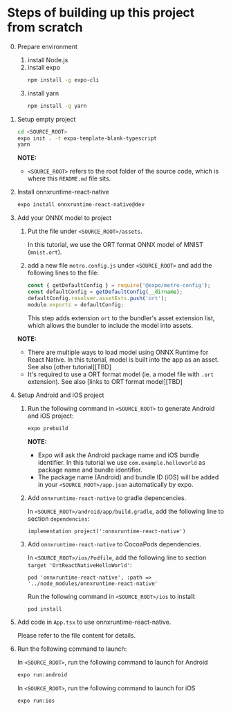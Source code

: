 # Steps of building up this project from scratch

0. Prepare environment
    1. install Node.js
    2. install expo
        ```sh
        npm install -g expo-cli
        ```
    3. install yarn
        ```sh
        npm install -g yarn
        ```

1. Setup empty project
   ```sh
   cd <SOURCE_ROOT>
   expo init . -t expo-template-blank-typescript
   yarn
   ```

   **NOTE:**
   - `<SOURCE_ROOT>` refers to the root folder of the source code, which is where this `README.md` file sits.

2. Install onnxruntime-react-native
    ```sh
    expo install onnxruntime-react-native@dev
    ```

3. Add your ONNX model to project

    1. Put the file under `<SOURCE_ROOT>/assets`.
    
       In this tutorial, we use the ORT format ONNX model of MNIST (`mnist.ort`).

    2. add a new file `metro.config.js` under `<SOURCE_ROOT>` and add the following lines to the file:
       ```js
       const { getDefaultConfig } = require('@expo/metro-config');
       const defaultConfig = getDefaultConfig(__dirname);
       defaultConfig.resolver.assetExts.push('ort');
       module.exports = defaultConfig;
       ```

       This step adds extension `ort` to the bundler's asset extension list, which allows the bundler to include the model into assets.

    **NOTE:**
    - There are multiple ways to load model using ONNX Runtime for React Native. In this tutorial, model is built into the app as an asset. See also [other tutorial][TBD]
    - It's required to use a ORT format model (ie. a model file with `.ort` extension). See also [links to ORT format model][TBD]

4. Setup Android and iOS project

    1. Run the following command in `<SOURCE_ROOT>` to generate Android and iOS project:
        ```sh
        expo prebuild
        ```

        **NOTE:**
        - Expo will ask the Android package name and iOS bundle identifier. In this tutorial we use `com.example.helloworld` as package name and bundle identifier.
        - The package name (Android) and bundle ID (iOS) will be added in your `<SOURCE_ROOT>/app.json` automatically by expo.

    2. Add `onnxruntime-react-native` to gradle depencencies.

        In `<SOURCE_ROOT>/android/app/build.gradle`, add the following line to section `dependencies`:
        ```
        implementation project(':onnxruntime-react-native')
        ```

    3. Add `onnxruntime-react-native` to CocoaPods dependencies.

        In `<SOURCE_ROOT>/ios/Podfile`, add the following line to section `target 'OrtReactNativeHelloWorld'`:
        ```
        pod 'onnxruntime-react-native', :path => '../node_modules/onnxruntime-react-native'
        ```

        Run the following command in `<SOURCE_ROOT>/ios` to install:
        ```sh
        pod install
        ```

5. Add code in `App.tsx` to use onnxruntime-react-native.

    Please refer to the file content for details.

6. Run the following command to launch:

    In `<SOURCE_ROOT>`, run the following command to launch for Android
    ```sh
    expo run:android
    ```

    In `<SOURCE_ROOT>`, run the following command to launch for iOS
    ```sh
    expo run:ios
    ```

